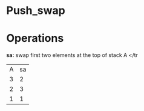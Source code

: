 # Push_swap

# Operations

**sa:** swap first two elements at the top of stack A
      <table>
            <tr><td> A </td><td>sa</td></tr>
            <tr> <td>3</td> <td>2</td> </tr>
            <tr> <td>2</td> <td>3</td> </tr
            <tr> <td>1</td> <td>1</td> </tr>
      </table>
